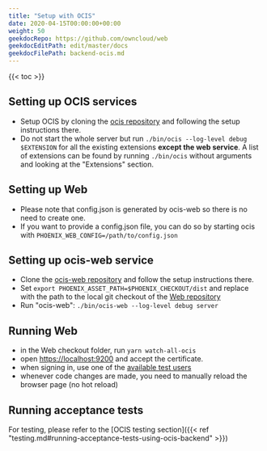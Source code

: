```yaml
---
title: "Setup with OCIS"
date: 2020-04-15T00:00:00+00:00
weight: 50
geekdocRepo: https://github.com/owncloud/web
geekdocEditPath: edit/master/docs
geekdocFilePath: backend-ocis.md
---
```


{{< toc >}}

## Setting up OCIS services

- Setup OCIS by cloning the [ocis repository](https://github.com/owncloud/ocis) and following the setup instructions there.
- Do not start the whole server but run `./bin/ocis --log-level debug $EXTENSION` for all the existing extensions **except the web service**. A list of extensions can be found by running `./bin/ocis` without arguments and looking at the "Extensions" section.

## Setting up Web

- Please note that config.json is generated by ocis-web so there is no need to create one.
- If you want to provide a config.json file, you can do so by starting ocis with `PHOENIX_WEB_CONFIG=/path/to/config.json`

## Setting up ocis-web service

- Clone the [ocis-web repository](https://github.com/owncloud/ocis-web) and follow the setup instructions there.
- Set `export PHOENIX_ASSET_PATH=$PHOENIX_CHECKOUT/dist` and replace with the path to the local git checkout of the [Web repository](https://github.com/owncloud/web)
- Run "ocis-web": `./bin/ocis-web --log-level debug server`

## Running Web

- in the Web checkout folder, run `yarn watch-all-ocis`
- open [https://localhost:9200](https://localhost:9200) and accept the certificate.
- when signing in, use one of the [available test users](https://github.com/owncloud/ocis#quickstart)
- whenever code changes are made, you need to manually reload the browser page (no hot reload)

## Running acceptance tests

For testing, please refer to the [OCIS testing section]({{< ref "testing.md#running-acceptance-tests-using-ocis-backend" >}})

